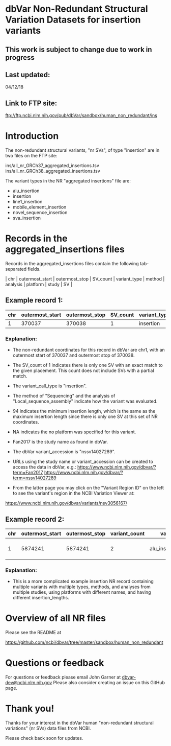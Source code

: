 # dbVar Non-Redundant Structural Variation Datasets for insertion variants

## ****This work is subject to change due to work in progress****

## Last updated: 
04/12/18

## Link to FTP site: 

ftp://ftp.ncbi.nlm.nih.gov/pub/dbVar/sandbox/human_non_redundant/ins

# Introduction

The non-redundant structural variants, "nr SVs", of type "insertion" are in two 
files on the FTP site:

ins/all_nr_GRCh37_aggregated_insertions.tsv
ins/all_nr_GRCh38_aggregated_insertions.tsv

The variant types in the NR "aggregated insertions" file are:

* alu_insertion
* insertion
* line1_insertion
* mobile_element_insertion
* novel_sequence_insertion
* sva_insertion

# Records in the aggregated_insertions files 

Records in the aggregated_insertions files contain the following tab-separated fields.

| chr | outermost_start | outermost_stop | SV_count | variant_type | method | analysis | platform | study | SV |


## Example record 1:

chr | outermost_start | outermost_stop | SV_count | variant_type | method | analysis | platform | min_insertion_length | max_insertion_length | study | SV 
----|-----------------|----------------|----------|--------------|--------|----------|----------|---|---|----|---
1 | 370037 | 370038 | 1 | insertion | Sequencing | Local_sequence_assembly | NA | 94 | 94 | Fan2017 | nssv14027289

### Explanation:

* The non-redundant coordinates for this record in dbVar are chr1, with
an outermost start of 370037 and outermost stop of 370038.

* The SV_count of 1 indicates there is only one SV with an exact match to the 
given placement.  This count does not include SVs with a partial match.

* The variant_call_type is "insertion".

* The method of "Sequencing" and the analysis of "Local_sequence_assembly" 
indicate how the variant was evaluated.

* 94 indicates the minimum insertion length, which is the same as the maximum insertion length since there is only one SV at this set of NR coordinates.

* NA indicates the no platform was specified for this variant.

* Fan2017 is the study name as found in dbVar.

* The dbVar variant_accession is "nssv14027289".

* URLs using the study name or variant_accession can be created to access the data
in dbVar, e.g.:
https://www.ncbi.nlm.nih.gov/dbvar/?term=Fan2017
https://www.ncbi.nlm.nih.gov/dbvar/?term=nssv14027289

* From the latter page you may click on the "Variant Region ID" on the left to see
the variant's region in the NCBI Variation Viewer at:

https://www.ncbi.nlm.nih.gov/dbvar/variants/nsv3056167/

## Example record 2:

chr | outermost_start | outermost_stop | variant_count | variant_type | method | analysis | platform | min_insertion_length | max_insertion_length | study | variant 
----|------------------|----------------|----------|--------------|--------|----------|----------|-------|--|--|---
1 | 5874241 | 5874241 | 2 | alu_insertion;insertion | Sequencing;Sequencing | Split_read_and_paired-end_mapping;de_novo_sequence_assembly | HiSeq 2000;Illumina HiSeq 2000 | 52 | 243 | Gardner2017;Besenbacher2014 | nssv14046119:essv16474703

### Explanation:

* This is a more complicated example insertion NR record containing multiple 
variants with multiple types, methods, and analyses from multiple studies, using 
platforms with different names, and having different insertion_lengths.

# Overview of all NR files 

Please see the README at

https://github.com/ncbi/dbvar/tree/master/sandbox/human_non_redundant

# Questions or feedback

For questions or feedback please email John Garner at dbvar-dev@ncbi.nlm.nih.gov
Please also consider creating an issue on this GitHub page.

# Thank you!

Thanks for your interest in the dbVar human "non-redundant structural variations" (nr SVs) 
data files from NCBI.

Please check back soon for updates.

